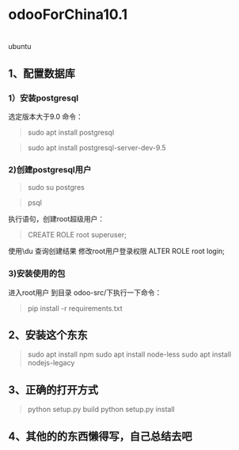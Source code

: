 # odooForChina10.1
#

ubuntu
## 1、配置数据库

### 1）安装postgresql

  选定版本大于9.0
  命令：
>
> sudo apt install postgresql

 > sudo apt install postgresql-server-dev-9.5

### 2)创建postgresql用户

> sudo su postgres

> psql

  执行语句，创建root超级用户：

> CREATE ROLE root superuser;

  使用\du 查询创建结果
  修改root用户登录权限
  ALTER ROLE root login;
### 3)安装使用的包

  进入root用户
  到目录 odoo-src/下执行一下命令：

> pip install -r requirements.txt

## 2、安装这个东东

> sudo apt install npm
> sudo apt install node-less
> sudo apt install nodejs-legacy

## 3、正确的打开方式

> python setup.py build
> python setup.py install

## 4、其他的的东西懒得写，自己总结去吧
